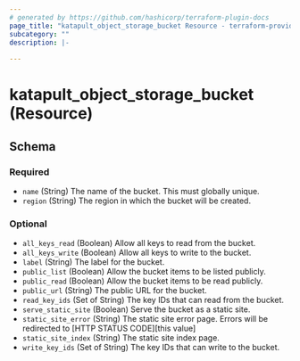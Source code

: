 ```yaml
---
# generated by https://github.com/hashicorp/terraform-plugin-docs
page_title: "katapult_object_storage_bucket Resource - terraform-provider-katapult"
subcategory: ""
description: |-
  
---
```


# katapult_object_storage_bucket (Resource)





<!-- schema generated by tfplugindocs -->
## Schema

### Required

- `name` (String) The name of the bucket. This must globally unique.
- `region` (String) The region in which the bucket will be created.

### Optional

- `all_keys_read` (Boolean) Allow all keys to read from the bucket.
- `all_keys_write` (Boolean) Allow all keys to write to the bucket.
- `label` (String) The label for the bucket.
- `public_list` (Boolean) Allow the bucket items to be listed publicly.
- `public_read` (Boolean) Allow the bucket items to be read publicly.
- `public_url` (String) The public URL for the bucket.
- `read_key_ids` (Set of String) The key IDs that can read from the bucket.
- `serve_static_site` (Boolean) Serve the bucket as a static site.
- `static_site_error` (String) The static site error page. Errors will be redirected to [HTTP STATUS CODE][this value]
- `static_site_index` (String) The static site index page.
- `write_key_ids` (Set of String) The key IDs that can write to the bucket.
